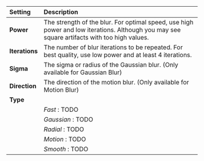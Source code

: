 | Setting        | Description                                                                                                                              |
| :------------- | :--------------------------------------------------------------------------------------------------------------------------------------- |
| **Power**      | The strength of the blur. For optimal speed, use high power and low iterations. Although you may see square artifacts with too high values. |
| **Iterations** | The number of blur iterations to be repeated. For best quality, use low power and at least 4 iterations.                                 |
| **Sigma**      | The sigma or radius of the Gaussian blur. (Only available for Gaussian Blur)                                                              |
| **Direction**  | The direction of the motion blur. (Only available for Motion Blur)                                                                       |
| **Type**       |                                                                                                                                          |
|                | *Fast* : TODO                                                                                                                            |
|                | *Gaussian* : TODO                                                                                                                        |
|                | *Radial* : TODO                                                                                                                          |
|                | *Motion* : TODO                                                                                                                          |
|                | *Smooth* : TODO                                                                                                                          |
